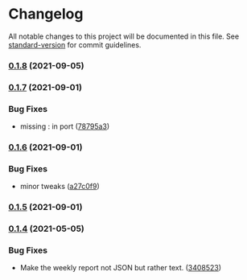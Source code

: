 # Changelog

All notable changes to this project will be documented in this file. See [standard-version](https://github.com/conventional-changelog/standard-version) for commit guidelines.

### [0.1.8](https://github.com/Celerway/diamonds/compare/v0.1.7...v0.1.8) (2021-09-05)

### [0.1.7](https://github.com/Celerway/diamonds/compare/v0.1.6...v0.1.7) (2021-09-01)


### Bug Fixes

* missing : in port ([78795a3](https://github.com/Celerway/diamonds/commit/78795a334999e4665ebfb4ee2c462cd9846680c3))

### [0.1.6](https://github.com/Celerway/diamonds/compare/v0.1.5...v0.1.6) (2021-09-01)


### Bug Fixes

* minor tweaks ([a27c0f9](https://github.com/Celerway/diamonds/commit/a27c0f9adc1677e2a2daf8f940d036fc48a8b126))

### [0.1.5](https://github.com/Celerway/diamonds/compare/v0.1.4...v0.1.5) (2021-09-01)

### [0.1.4](https://github.com/Celerway/diamonds/compare/v0.1.3...v0.1.4) (2021-05-05)


### Bug Fixes

* Make the weekly report not JSON but rather text. ([3408523](https://github.com/Celerway/diamonds/commit/34085238b8538bf5fabccab7e22e25cba1b4fcd0))
